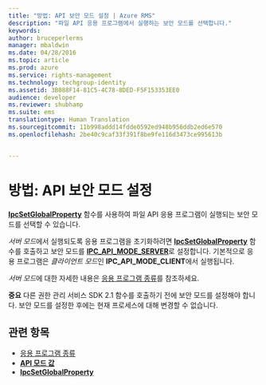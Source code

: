 ```yaml
---
title: "방법: API 보안 모드 설정 | Azure RMS"
description: "파일 API 응용 프로그램에서 실행하는 보안 모드를 선택합니다."
keywords: 
author: bruceperlerms
manager: mbaldwin
ms.date: 04/28/2016
ms.topic: article
ms.prod: azure
ms.service: rights-management
ms.technology: techgroup-identity
ms.assetid: 3B088F14-81C5-4C78-8DED-F5F153353EE0
audience: developer
ms.reviewer: shubhamp
ms.suite: ems
translationtype: Human Translation
ms.sourcegitcommit: 11b998addd14fdde0592ed948b956ddb2ed6e570
ms.openlocfilehash: 2be40c9caf33f391f8be9fe116d3473ce995613b


---
```


# 방법: API 보안 모드 설정

[**IpcSetGlobalProperty**](/rights-management/sdk/2.1/api/win/functions#msipc_ipcsetglobalproperty) 함수를 사용하여 파일 API 응용 프로그램이 실행되는 보안 모드를 선택할 수 있습니다.

*서버 모드*에서 실행되도록 응용 프로그램을 초기화하려면 [**IpcSetGlobalProperty**](/rights-management/sdk/2.1/api/win/functions#msipc_ipcsetglobalproperty) 함수를 호출하고 보안 모드를 [**IPC\_API\_MODE\_SERVER**](/rights-management/sdk/2.1/api/win/api%20mode%20values#msipc_api_mode_values_IPC_API_MODE_SERVER)로 설정합니다. 기본적으로 응용 프로그램은 *클라이언트 모드*인 **IPC\_API\_MODE\_CLIENT**에서 실행됩니다.

*서버 모드*에 대한 자세한 내용은 [응용 프로그램 종류](application-types.md)를 참조하세요.

**중요** 다른 권한 관리 서비스 SDK 2.1 함수를 호출하기 전에 보안 모드를 설정해야 합니다. 보안 모드를 설정한 후에는 현재 프로세스에 대해 변경할 수 없습니다.

## 관련 항목

* [응용 프로그램 종류](application-types.md)
* [**API 모드 값**](/rights-management/sdk/2.1/api/win/api%20mode%20values#msipc_api_mode_values_IPC_API_MODE_SERVER)
* [**IpcSetGlobalProperty**](/rights-management/sdk/2.1/api/win/functions#msipc_ipcsetglobalproperty)
 

 



<!--HONumber=Jul16_HO3-->


